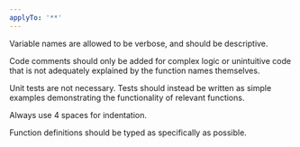 ```yaml
---
applyTo: '**'
---
```


Variable names are allowed to be verbose, and should be descriptive.

Code comments should only be added for complex logic or unintuitive code that is not adequately explained by the function names themselves.

Unit tests are not necessary. Tests should instead be written as simple examples demonstrating the functionality of relevant functions.

Always use 4 spaces for indentation.

Function definitions should be typed as specifically as possible.
